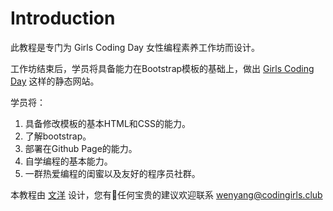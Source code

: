 # Introduction

此教程是专门为 Girls Coding Day 女性编程素养工作坊而设计。

工作坊结束后，学员将具备能力在Bootstrap模板的基础上，做出 [Girls Coding Day](http://girlscodingday.org/) 这样的静态网站。

学员将：

1. 具备修改模板的基本HTML和CSS的能力。
2. 了解bootstrap。
3. 部署在Github Page的能力。
4. 自学编程的基本能力。
5. 一群热爱编程的闺蜜以及友好的程序员社群。


本教程由 [文洋](http://sundevilyang.com/) 设计，您有任何宝贵的建议欢迎联系 [wenyang@codingirls.club](mailto:wenyang@codingirls.club)